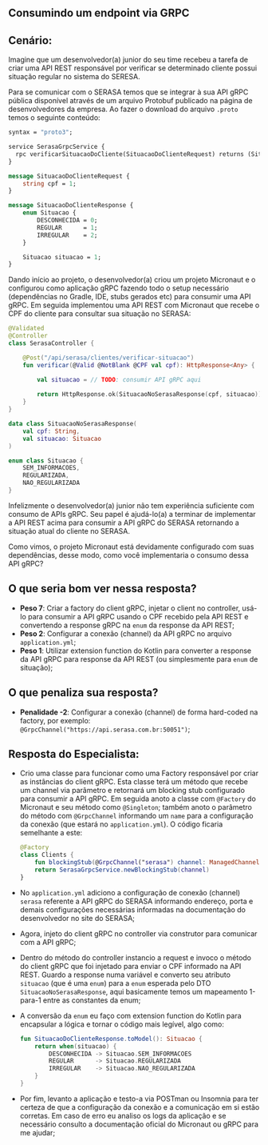 ## Consumindo um endpoint via GRPC

## Cenário:

Imagine que um desenvolvedor(a) junior do seu time recebeu a tarefa de criar uma API REST responsável por verificar se determinado cliente possui situação regular no sistema do SERESA.

Para se comunicar com o SERASA temos que se integrar à sua API gRPC pública disponível através de um arquivo Protobuf publicado na página de desenvolvedores da empresa. Ao fazer o download do arquivo `.proto` temos o seguinte conteúdo:

```protobuf
syntax = "proto3";

service SerasaGrpcService {
  rpc verificarSituacaoDoCliente(SituacaoDoClienteRequest) returns (SituacaoDoClienteResponse) {}
}

message SituacaoDoClienteRequest {
    string cpf = 1;
}

message SituacaoDoClienteResponse {
    enum Situacao {
        DESCONHECIDA = 0;
        REGULAR      = 1;
        IRREGULAR    = 2;
    }

    Situacao situacao = 1;
}
```

Dando início ao projeto, o desenvolvedor(a) criou um projeto Micronaut e o configurou como aplicação gRPC fazendo todo o setup necessário (dependências no Gradle, IDE, stubs gerados etc) para consumir uma API gRPC. Em seguida implementou uma API REST com Micronaut que recebe o CPF do cliente para consultar sua situação no SERASA:

```kotlin
@Validated
@Controller
class SerasaController {

    @Post("/api/serasa/clientes/verificar-situacao")
    fun verificar(@Valid @NotBlank @CPF val cpf): HttpResponse<Any> {

        val situacao = // TODO: consumir API gRPC aqui
        
        return HttpResponse.ok(SituacaoNoSerasaResponse(cpf, situacao))
    }
}

data class SituacaoNoSerasaResponse(
    val cpf: String, 
    val situacao: Situacao
)

enum class Situacao {
    SEM_INFORMACOES,
    REGULARIZADA,
    NAO_REGULARIZADA
}
```

Infelizmente o desenvolvedor(a) junior não tem experiência suficiente com consumo de APIs gRPC. Seu papel é ajudá-lo(a) a terminar de implementar a API REST acima para consumir a API gRPC do SERASA retornando a situação atual do cliente no SERASA.

Como vimos, o projeto Micronaut está devidamente configurado com suas dependências, desse modo, como você implementaria o consumo dessa API gRPC?

## O que seria bom ver nessa resposta?

- **Peso 7**: Criar a factory do client gRPC, injetar o client no controller, usá-lo para consumir a API gRPC usando o CPF recebido pela API REST e convertendo a response gRPC na `enum` da response da API REST;
- **Peso 2**: Configurar a conexão (channel) da API gRPC no arquivo `application.yml`;
- **Peso 1**: Utilizar extension function do Kotlin para converter a response da API gRPC para response da API REST (ou simplesmente para `enum` de situação);

## O que penaliza sua resposta?

- **Penalidade -2**: Configurar a conexão (channel) de forma hard-coded na factory, por exemplo: `@GrpcChannel("https://api.serasa.com.br:50051")`;

## Resposta do Especialista:

- Crio uma classe para funcionar como uma Factory responsável por criar as instâncias do client gRPC. Esta classe terá um método que recebe um channel via parâmetro e retornará um blocking stub configurado para consumir a API gRPC. Em seguida anoto a classe com `@Factory` do Micronaut e seu método como `@Singleton`; também anoto o parâmetro do método com `@GrpcChannel` informando um `name` para a configuração da conexão (que estará no `application.yml`). O código ficaria semelhante a este:
    ```kotlin
    @Factory
    class Clients {
        fun blockingStub(@GrpcChannel("serasa") channel: ManagedChannel): SerasaGrpcServiceBlockingStub 
        return SerasaGrpcService.newBlockingStub(channel)
    }
    ```

- No `application.yml` adiciono a configuração de conexão (channel) `serasa` referente a API gRPC do SERASA informando endereço, porta e demais configurações necessárias informadas na documentação do desenvolvedor no site do SERASA;

- Agora, injeto do client gRPC no controller via construtor para comunicar com a API gRPC;

- Dentro do método do controller instancio a request e invoco o método do client gRPC que foi injetado para enviar o CPF informado na API REST. Guardo a response numa variável e converto seu atributo `situacao` (que é uma `enum`) para a `enum` esperada pelo DTO `SituacaoNoSerasaResponse`, aqui basicamente temos um mapeamento 1-para-1 entre as constantes da enum;

- A conversão da `enum` eu faço com extension function do Kotlin para encapsular a lógica e tornar o código mais legível, algo como:
    ```kotlin
    fun SituacaoDoClienteResponse.toModel(): Situacao {
        return when(situacao) {
            DESCONHECIDA -> Situacao.SEM_INFORMACOES
            REGULAR      -> Situacao.REGULARIZADA
            IRREGULAR    -> Situacao.NAO_REGULARIZADA
        }
    }
    ```

- Por fim, levanto a aplicação e testo-a via POSTman ou Insomnia para ter certeza de que a configuração da conexão e a comunicação em si estão corretas. Em caso de erro eu analiso os logs da aplicação e se necessário consulto a documentação oficial do Micronaut ou gRPC para me ajudar;